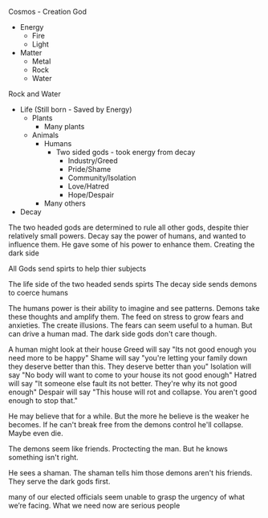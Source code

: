 Cosmos - Creation God
* Energy
	* Fire
	* Light
* Matter 
	* Metal
	* Rock
	* Water 

Rock and Water
* Life (Still born - Saved by Energy)
	* Plants
		* Many plants
	* Animals
		* Humans 
			* Two sided gods - took energy from decay
				* Industry/Greed
				* Pride/Shame
				* Community/Isolation
				* Love/Hatred
				* Hope/Despair
		* Many others
* Decay

The two headed gods are determined to rule all other gods, despite thier relatively small powers. Decay say the power of humans, and wanted to influence them. He gave some of his power to enhance them. Creating the dark side

All Gods send spirts to help thier subjects

The life side of the two headed sends spirts
The decay side sends demons to coerce humans

The humans power is their ability to imagine and see patterns. Demons take these thoughts and amplify them. The feed on stress to grow fears and anxieties. The create illusions. The fears can seem useful to a human. But can drive a human mad. The dark side gods don't care though. 

A human might look at their house 
Greed will say "Its not good enough you need more to be happy"
Shame will say "you're letting your family down they deserve better than this. They deserve better than you"
Isolation will say "No body will want to come to your house its not good enough"
Hatred will say "It someone else fault its not better. They're why its not good enough"
Despair will say "This house will rot and collapse. You aren't good enough to stop that."

He may believe that for a while. But the more he believe is the weaker he becomes. If he can't break free from the demons control he'll collapse. Maybe even die.

The demons seem like friends. Proctecting the man. But he knows something isn't right. 

He sees a shaman. The shaman tells him those demons aren't his friends. They serve the dark gods first. 

many of our elected officials seem unable to grasp the urgency of what we’re facing. What we need now are serious people
